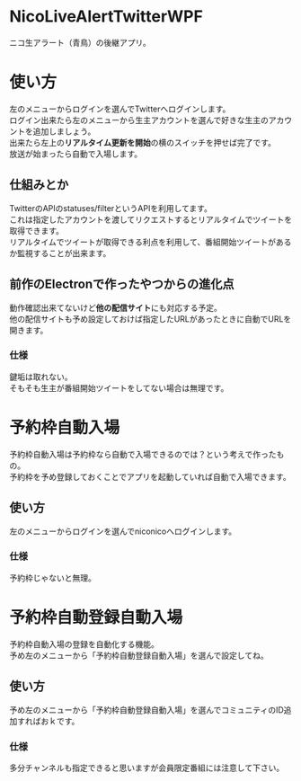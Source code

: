 # NicoLiveAlertTwitterWPF
ニコ生アラート（青鳥）の後継アプリ。  

# 使い方
左のメニューからログインを選んでTwitterへログインします。  
ログイン出来たら左のメニューから生主アカウントを選んで好きな生主のアカウントを追加しましょう。  
出来たら左上の**リアルタイム更新を開始**の横のスイッチを押せば完了です。  
放送が始まったら自動で入場します。

## 仕組みとか
TwitterのAPIのstatuses/filterというAPIを利用してます。  
これは指定したアカウントを渡してリクエストするとリアルタイムでツイートを取得できます。  
リアルタイムでツイートが取得できる利点を利用して、番組開始ツイートがあるか監視することが出来ます。

## 前作のElectronで作ったやつからの進化点
動作確認出来てないけど**他の配信サイト**にも対応する予定。  
他の配信サイトも予め設定しておけば指定したURLがあったときに自動でURLを開きます。

### 仕様
鍵垢は取れない。  
そもそも生主が番組開始ツイートをしてない場合は無理です。  

# 予約枠自動入場
予約枠自動入場は予約枠なら自動で入場できるのでは？という考えで作ったもの。  
予約枠を予め登録しておくことでアプリを起動していれば自動で入場できます。  

## 使い方
左のメニューからログインを選んでniconicoへログインします。  

### 仕様
予約枠じゃないと無理。  

# 予約枠自動登録自動入場
予約枠自動入場の登録を自動化する機能。  
予め左のメニューから「予約枠自動登録自動入場」を選んで設定してね。

## 使い方
予め左のメニューから「予約枠自動登録自動入場」を選んでコミュニティのID追加すればおｋです。

### 仕様
多分チャンネルも指定できると思いますが会員限定番組には注意して下さい。
